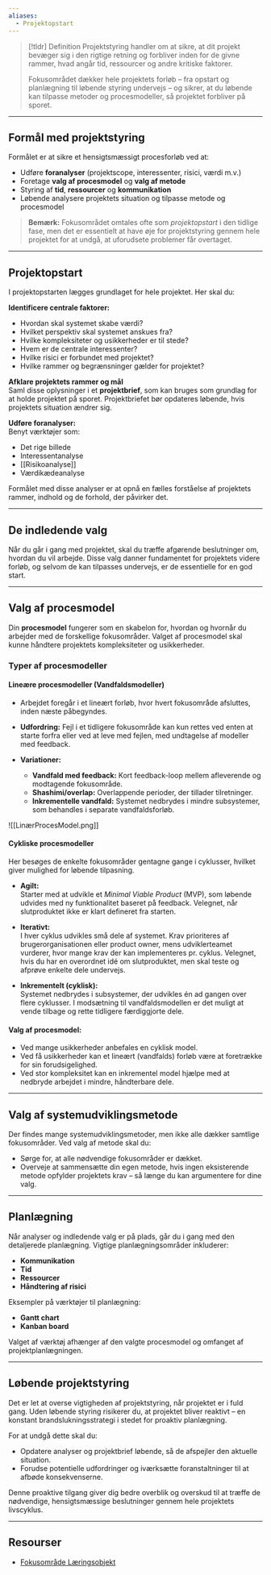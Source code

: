 ```yaml
---
aliases:
  - Projektopstart
---
```

> [!tldr] Definition
> Projektstyring handler om at sikre, at dit projekt bevæger sig i den rigtige retning og forbliver inden for de givne rammer, hvad angår tid, ressourcer og andre kritiske faktorer. 
> 
> Fokusområdet dækker hele projektets forløb – fra opstart og planlægning til løbende styring undervejs – og sikrer, at du løbende kan tilpasse metoder og procesmodeller, så projektet forbliver på sporet.

---

## Formål med projektstyring

Formålet er at sikre et hensigtsmæssigt procesforløb ved at:
- Udføre **foranalyser** (projektscope, interessenter, risici, værdi m.v.)
- Foretage **valg af procesmodel** og **valg af metode**
- Styring af **tid**, **ressourcer** og **kommunikation**
- Løbende analysere projektets situation og tilpasse metode og procesmodel

> **Bemærk:** Fokusområdet omtales ofte som *projektopstart* i den tidlige fase, men det er essentielt at have øje for projektstyring gennem hele projektet for at undgå, at uforudsete problemer får overtaget.

---

## Projektopstart

I projektopstarten lægges grundlaget for hele projektet. Her skal du:

**Identificere centrale faktorer:**
  - Hvordan skal systemet skabe værdi?
  - Hvilket perspektiv skal systemet anskues fra?
  - Hvilke kompleksiteter og usikkerheder er til stede?
  - Hvem er de centrale interessenter?
  - Hvilke risici er forbundet med projektet?
  - Hvilke rammer og begrænsninger gælder for projektet?

**Afklare projektets rammer og mål**  
  Saml disse oplysninger i et **projektbrief**, som kan bruges som grundlag for at holde projektet på sporet. Projektbriefet bør opdateres løbende, hvis projektets situation ændrer sig.

**Udføre foranalyser:**  
Benyt værktøjer som:
  - Det rige billede
  - Interessentanalyse
  - [[Risikoanalyse]]
  - Værdikædeanalyse

Formålet med disse analyser er at opnå en fælles forståelse af projektets rammer, indhold og de forhold, der påvirker det.

---

## De indledende valg

Når du går i gang med projektet, skal du træffe afgørende beslutninger om, hvordan du vil arbejde. Disse valg danner fundamentet for projektets videre forløb, og selvom de kan tilpasses undervejs, er de essentielle for en god start.

---

## Valg af procesmodel

Din **procesmodel** fungerer som en skabelon for, hvordan og hvornår du arbejder med de forskellige fokusområder. Valget af procesmodel skal kunne håndtere projektets kompleksiteter og usikkerheder.

### Typer af procesmodeller

#### Lineære procesmodeller (Vandfaldsmodeller)
- Arbejdet foregår i et lineært forløb, hvor hvert fokusområde afsluttes, inden næste påbegyndes.
- **Udfordring:** Fejl i et tidligere fokusområde kan kun rettes ved enten at starte forfra eller ved at leve med fejlen, med undtagelse af modeller med feedback.

- **Variationer:**
	- **Vandfald med feedback:** Kort feedback-loop mellem afleverende og modtagende fokusområde.
	- **Shashimi/overlap:** Overlappende perioder, der tillader tilretninger.
	- **Inkrementelle vandfald:** Systemet nedbrydes i mindre subsystemer, som behandles i separate vandfaldsforløb.

![[LinærProcesModel.png]]
#### Cykliske procesmodeller
Her besøges de enkelte fokusområder gentagne gange i cyklusser, hvilket giver mulighed for løbende tilpasning.

- **Agilt:**  
  Starter med at udvikle et *Minimal Viable Product* (MVP), som løbende udvides med ny funktionalitet baseret på feedback. Velegnet, når slutproduktet ikke er klart defineret fra starten.
  
- **Iterativt:**  
  I hver cyklus udvikles små dele af systemet. Krav prioriteres af brugerorganisationen eller product owner, mens udviklerteamet vurderer, hvor mange krav der kan implementeres pr. cyklus. Velegnet, hvis du har en overordnet idé om slutproduktet, men skal teste og afprøve enkelte dele undervejs.
  
- **Inkrementelt (cyklisk):**  
  Systemet nedbrydes i subsystemer, der udvikles én ad gangen over flere cyklusser. I modsætning til vandfaldsmodellen er det muligt at vende tilbage og rette tidligere færdiggjorte dele.

#### Valg af procesmodel:  
- Ved mange usikkerheder anbefales en cyklisk model.
- Ved få usikkerheder kan et lineært (vandfalds) forløb være at foretrække for sin forudsigelighed.
- Ved stor kompleksitet kan en inkrementel model hjælpe med at nedbryde arbejdet i mindre, håndterbare dele.

---

## Valg af systemudviklingsmetode

Der findes mange systemudviklingsmetoder, men ikke alle dækker samtlige fokusområder. Ved valg af metode skal du:
- Sørge for, at alle nødvendige fokusområder er dækket.
- Overveje at sammensætte din egen metode, hvis ingen eksisterende metode opfylder projektets krav – så længe du kan argumentere for dine valg.

---

## Planlægning

Når analyser og indledende valg er på plads, går du i gang med den detaljerede planlægning. Vigtige planlægningsområder inkluderer:
- **Kommunikation**
- **Tid**
- **Ressourcer**
- **Håndtering af risici**

Eksempler på værktøjer til planlægning:
- **Gantt chart**
- **Kanban board**

Valget af værktøj afhænger af den valgte procesmodel og omfanget af projektplanlægningen.

---

## Løbende projektstyring

Det er let at overse vigtigheden af projektstyring, når projektet er i fuld gang. Uden løbende styring risikerer du, at projektet bliver reaktivt – en konstant brandslukningsstrategi i stedet for proaktiv planlægning.

For at undgå dette skal du:
- Opdatere analyser og projektbrief løbende, så de afspejler den aktuelle situation.
- Forudse potentielle udfordringer og iværksætte foranstaltninger til at afbøde konsekvenserne.

Denne proaktive tilgang giver dig bedre overblik og overskud til at træffe de nødvendige, hensigtsmæssige beslutninger gennem hele projektets livscyklus.

---

## Resourser
- [Fokusområde Læringsobjekt](https://rise.articulate.com/share/C9x7c641Qf8pDgT76Nqqy6ykP99dRgRJ#/lessons/Oa0hKLcF01A-HRBn0cl3HeQQrhk_tXH1)
